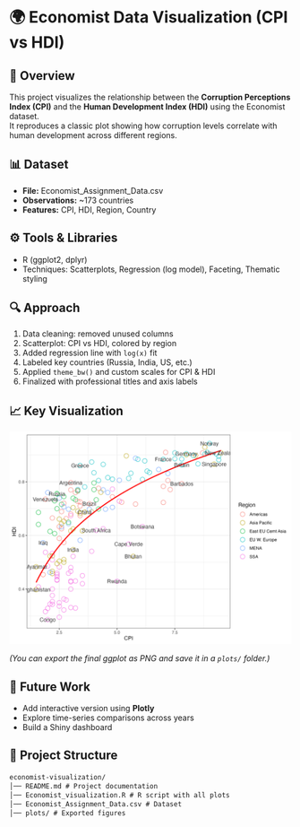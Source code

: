 # 🌍 Economist Data Visualization (CPI vs HDI)

## 📌 Overview
This project visualizes the relationship between the **Corruption Perceptions Index (CPI)** and the **Human Development Index (HDI)** using the Economist dataset.  
It reproduces a classic plot showing how corruption levels correlate with human development across different regions.

## 📊 Dataset
- **File:** Economist_Assignment_Data.csv  
- **Observations:** ~173 countries  
- **Features:** CPI, HDI, Region, Country  

## ⚙️ Tools & Libraries
- R (ggplot2, dplyr)
- Techniques: Scatterplots, Regression (log model), Faceting, Thematic styling

## 🔍 Approach
1. Data cleaning: removed unused columns  
2. Scatterplot: CPI vs HDI, colored by region  
3. Added regression line with `log(x)` fit  
4. Labeled key countries (Russia, India, US, etc.)  
5. Applied `theme_bw()` and custom scales for CPI & HDI  
6. Finalized with professional titles and axis labels  

## 📈 Key Visualization
![CPI vs HDI](plots/cpi_hdi.png)  

*(You can export the final ggplot as PNG and save it in a `plots/` folder.)*

## 🚀 Future Work
- Add interactive version using **Plotly**  
- Explore time-series comparisons across years  
- Build a Shiny dashboard  

## 📂 Project Structure
```
economist-visualization/
│── README.md # Project documentation
│── Economist_visualization.R # R script with all plots
│── Economist_Assignment_Data.csv # Dataset
│── plots/ # Exported figures 
```
